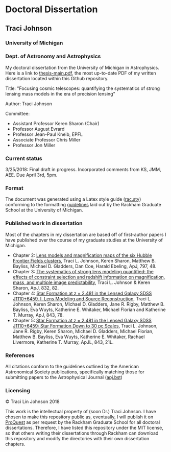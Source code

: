 # Doctoral Dissertation
## Traci Johnson
### University of Michigan
### Dept. of Astronomy and Astrophysics

My doctoral dissertation from the University of Michigan in Astrophysics. Here is a link to [thesis-main.pdf](https://github.com/tracijo32/umich_dissertation/blob/master/thesis-main.pdf), the most up-to-date PDF of my written dissertation located within this Github repository.

Title: "Focusing cosmic telescopes: quantifying the systematics of strong lensing mass models in the era of precision lensing"

Author: Traci Johnson

Committee:
- Assistant Professor Keren Sharon (Chair)
- Professor August Evrard
- Professor Jean-Paul Kneib, EPFL
- Associate Professor Chris Miller
- Professor Jon Miller

### Current status
3/25/2018: Final draft in progress. Incorporated comments from KS, JMM, AEE. Due April 3rd, 5pm.

### Format

The document was generated using a Latex style guide ([rac.sty](http://dept.math.lsa.umich.edu/graduate/templates/rac.sty)) conforming to the formatting [guidelines](http://www.rackham.umich.edu/students/navigate-degree/formatting-guidelines) laid out by the Rackham Graduate School at the University of Michigan.

### Published work in dissertation

Most of the chapters in my dissertation are based off of first-author papers I have published over the course of my graduate studies at the University of Michigan.

- Chapter 2: [Lens models and magnification maps of the six Hubble Frontier Fields clusters](http://adsabs.harvard.edu/abs/2014ApJ...797...48J), Traci L. Johnson, Keren Sharon, Matthew B. Bayliss, Michael D. Gladders, Dan Coe, Harald Ebeling, ApJ, 797,  48.
- Chapter 3: [The systematics of strong lens modeling quantified: the effects of constraint selection and redshift information on magnification, mass, and multiple image predictability](http://adsabs.harvard.edu/abs/2016ApJ...832...82J), Traci L. Johnson & Keren Sharon, ApJ, 832, 82.
- Chapter 4: [Star Formation at z = 2.481 in the Lensed Galaxy SDSS J1110+6459. I. Lens Modeling and Source Reconstruction](http://adsabs.harvard.edu/abs/2017ApJ...843...87J), Traci L. Johnson, Keren Sharon, Michael D. Gladders, Jane R. Rigby, Matthew B. Bayliss, Eva Wuyts, Katherine E. Whitaker, Michael Florian and Katherine T. Murray, ApJ, 843, 78.
- Chapter 5: [Star Formation at z = 2.481 in the Lensed Galaxy SDSS J1110+6459: Star Formation Down to 30 pc Scales](http://adsabs.harvard.edu/abs/2017ApJ...843L..21J), Traci L. Johnson, Jane R. Rigby, Keren Sharon, Michael D. Gladders, Michael Florian, Matthew B. Bayliss, Eva Wuyts, Katherine E. Whitaker, Rachael Livermore, Katherine T. Murray, ApJL, 843, 21L.

### References
All citations conform to the guidelines outlined by the American Astronomical Society publications, specifically matching those for submitting papers to the Astrophysical Journal ([apj.bst](http://ads.harvard.edu/pubs/bibtex/astronat/apj/apj.bst))

### Licensing
&copy; Traci Lin Johnson 2018

This work is the intellectual property of (soon Dr.) Traci Johnson. I have chosen to make this repository public as, eventually, I will publish it on [ProQuest](http://www.proquest.com/products-services/dissertations/) as per request by the Rackham Graduate School for all doctoral dissertations. Therefore, I have listed this repository under the MIT license, so that others writing their dissertations through Rackham can download this repository and modify the directories with their own dissertation chapters.
